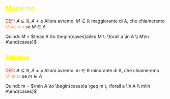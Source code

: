 ## <font color="#ffff00">Massimo</font>

<font color="#ff0000">DEF</font>: $A \subseteq \mathbb{R}, A\neq \varnothing$
Allora avremo:
	$M \in \mathbb{R}$ maggiorante di A, che chiameremo <font color="#f79646">Massimo</font> se $M \in A$

Quindi:
M = $\max A \to \begin{cases}a\leq M \; \forall a \in A \\ M\in A\end{cases}$

## <font color="#ffff00">Minimo</font>

<font color="#ff0000">DEF</font>: $A \subseteq \mathbb{R}, A\neq \varnothing$
Allora avremo:
	$m\in \mathbb{R}$ minorante di A, che chiameremo <font color="#f79646">Minimo</font> se $m \in A$

Quindi:
m = $\min A \to \begin{cases}a \geq m \; \forall a \in A \\ m\in A\end{cases}$
